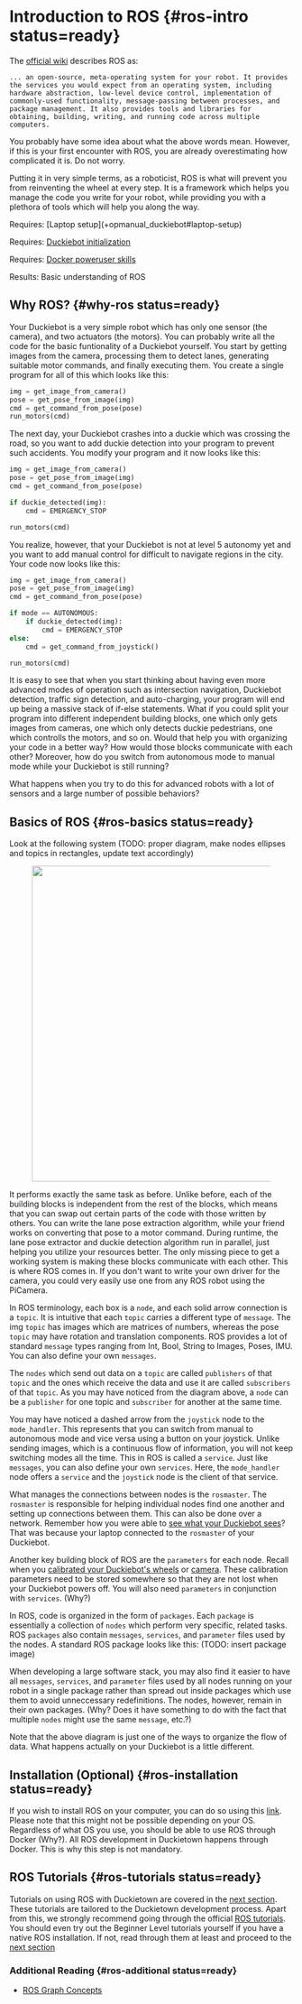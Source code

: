 # Introduction to ROS {#ros-intro status=ready}

The [official wiki](http://wiki.ros.org/ROS/Introduction) describes ROS as:
```
... an open-source, meta-operating system for your robot. It provides the services you would expect from an operating system, including hardware abstraction, low-level device control, implementation of commonly-used functionality, message-passing between processes, and package management. It also provides tools and libraries for obtaining, building, writing, and running code across multiple computers.
```

You probably have some idea about what the above words mean. However, if this is your first encounter with ROS, you are already overestimating how complicated it is. Do not worry.

Putting it in very simple terms, as a roboticist, ROS is what will prevent you from reinventing the wheel at every step. It is a framework which helps you manage the code you write for your robot, while providing you with a plethora of tools which will help you along the way. 

<div class='requirements' markdown='1'>
  Requires: [Laptop setup](+opmanual_duckiebot#laptop-setup)

  Requires: [Duckiebot initialization](+opmanual_duckiebot#setup-duckiebot)

  Requires: [Docker poweruser skills](#docker-poweruser)

  Results: Basic understanding of ROS
</div>

<minitoc/>

## Why ROS? {#why-ros status=ready}

Your Duckiebot is a very simple robot which has only one sensor (the camera), and two actuators (the motors). You can probably write all the code for the basic funtionality of a Duckiebot yourself. You start by getting images from the camera, processing them to detect lanes, generating suitable motor commands, and finally executing them. You create a single program for all of this which looks like this:

```python
img = get_image_from_camera()
pose = get_pose_from_image(img)
cmd = get_command_from_pose(pose)
run_motors(cmd)
```

The next day, your Duckiebot crashes into a duckie which was crossing the road, so you want to add duckie detection into your program to prevent such accidents. You modify your program and it now looks like this: 

```python
img = get_image_from_camera()
pose = get_pose_from_image(img)
cmd = get_command_from_pose(pose)

if duckie_detected(img):
    cmd = EMERGENCY_STOP

run_motors(cmd)
```


You realize, however, that your Duckiebot is not at level 5 autonomy yet and you want to add manual control for difficult to navigate regions in the city. Your code now looks like this:

```python
img = get_image_from_camera()
pose = get_pose_from_image(img)
cmd = get_command_from_pose(pose)

if mode == AUTONOMOUS:
    if duckie_detected(img):
        cmd = EMERGENCY_STOP
else:
    cmd = get_command_from_joystick()

run_motors(cmd)
```

It is easy to see that when you start thinking about having even more advanced modes of operation such as intersection navigation, Duckiebot detection, traffic sign detection, and auto-charging, your program will end up being a massive stack of if-else statements. What if you could split your program into different independent building blocks, one which only gets images from cameras, one which only detects duckie pedestrians, one which controlls the motors, and so on. Would that help you with organizing your code in a better way? How would those blocks communicate with each other? Moreover, how do you switch from autonomous mode to manual mode while your Duckiebot is still running?

What happens when you try to do this for advanced robots with a lot of sensors and a large number of possible behaviors?

## Basics of ROS {#ros-basics status=ready}
Look at the following system (TODO: proper diagram, make nodes ellipses and topics in rectangles, update text accordingly)
<figure>
  <img style="width:40em" src="images/ros_buildup.jpg"/>
</figure>


It performs exactly the same task as before. Unlike before, each of the building blocks is independent from the rest of the blocks, which means that you can swap out certain parts of the code with those written by others. You can write the lane pose extraction algorithm, while your friend works on converting that pose to a motor command. During runtime, the lane pose extractor and duckie detection algorithm run in parallel, just helping you utilize your resources better. The only missing piece to get a working system is making these blocks communicate with each other. This is where ROS comes in. If you don't want to write your own driver for the camera, you could very easily use one from any ROS robot using the PiCamera.

In ROS terminology, each box is a `node`, and each solid arrow connection is a `topic`. It is intuitive that each `topic` carries a different type of `message`. The img `topic` has images which are matrices of numbers, whereas the pose `topic` may have rotation and translation components. ROS provides a lot of standard `message` types ranging from Int, Bool, String to Images, Poses, IMU. You can also define your own `messages`. 

The `nodes` which send out data on a `topic` are called `publishers` of that `topic` and the ones which receive the data and use it are called `subscribers` of that `topic`. As you may have noticed from the diagram above, a `node` can be a `publisher` for one topic and `subscriber` for another at the same time. 

You may have noticed a dashed arrow from the `joystick` node to the `mode_handler`. This represents that you can switch from manual to autonomous mode and vice versa using a button on your joystick. Unlike sending images, which is a continuous flow of information, you will not keep switching modes all the time. This in ROS is called a `service`. Just like `messages`, you can also define your own `services`. Here, the `mode_handler` node offers a `service` and the `joystick` node is the client of that service. 

What manages the connections between nodes is the `rosmaster`. The `rosmaster` is responsible for helping individual nodes find one another and setting up connections between them. This can also be done over a network. Remember how you were able to [see what your Duckiebot sees](+opmanual_duckiebot#read-camera-data)? That was because your laptop connected to the `rosmaster` of your Duckiebot. 

Another key building block of ROS are the `parameters` for each node. Recall when you [calibrated your Duckiebot's wheels](+opmanual_duckiebot#wheel-calibration) or [camera](+opmanual_duckiebot#camera-calib). These calibration parameters need to be stored somewhere so that they are not lost when your Duckiebot powers off. You will also need `parameters` in conjunction with `services`. (Why?) 

In ROS, code is organized in the form of `packages`. Each `package` is essentially a collection of `nodes` which perform very specific, related tasks. ROS `packages` also contain `messages`, `services`, and `parameter` files used by the nodes. A standard ROS package looks like this: (TODO: insert package image)

When developing a large software stack, you may also find it easier to have all `messages`, `services`, and `parameter` files used by all nodes running on your robot in a single package rather than spread out inside packages which use them to avoid unneccessary redefinitions. The nodes, however, remain in their own packages. (Why? Does it have something to do with the fact that multiple `nodes` might use the same `message`, etc.?) 

Note that the above diagram is just one of the ways to organize the flow of data. What happens actually on your Duckiebot is a little different. 

## Installation (Optional) {#ros-installation status=ready}
If you wish to install ROS on your computer, you can do so using this [link](http://wiki.ros.org/ROS/Installation). Please note that this might not be possible depending on your OS. Regardless of what OS you use, you should be able to use ROS through Docker (Why?). All ROS development in Duckietown happens through Docker. This is why this step is not mandatory. 

## ROS Tutorials {#ros-tutorials status=ready}

Tutorials on using ROS with Duckietown are covered in the [next section](#dt-infrastructure). These tutorials are tailored to the Duckietown development process. Apart from this, we strongly recommend going through the official [ROS tutorials](https://wiki.ros.org/ROS/Tutorials). You should even try out the Beginner Level tutorials yourself if you have a native ROS installation. If not, read through them at least and proceed to the [next section](#dt-infrastructure) 


### Additional Reading {#ros-additional status=ready}
- [ROS Graph Concepts](http://wiki.ros.org/ROS/Concepts)


